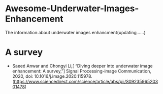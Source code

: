 # Awesome-Underwater-Images-Enhancement
The information about underwater images enhancment(updating……)

# A survey
* Saeed Anwar and Chongyi Li,[ “Diving deeper into underwater image enhancement: A survey,”] Signal Processing-image Communication, 2020, doi: 10.1016/j.image.2020.115978.(https://www.sciencedirect.com/science/article/abs/pii/S0923596520301478)
